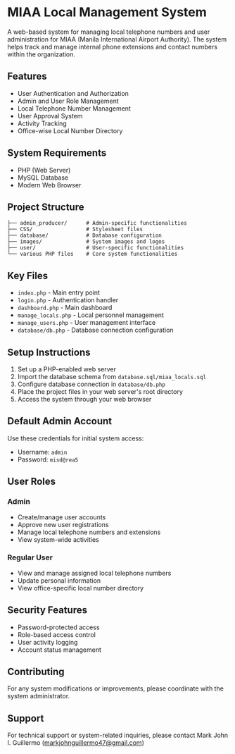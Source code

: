# MIAA Local Management System

A web-based system for managing local telephone numbers and user administration for MIAA (Manila International Airport Authority). The system helps track and manage internal phone extensions and contact numbers within the organization.

## Features

- User Authentication and Authorization
- Admin and User Role Management
- Local Telephone Number Management
- User Approval System
- Activity Tracking
- Office-wise Local Number Directory

## System Requirements

- PHP (Web Server)
- MySQL Database
- Modern Web Browser

## Project Structure

```
├── admin_producer/      # Admin-specific functionalities
├── CSS/                 # Stylesheet files
├── database/            # Database configuration
├── images/              # System images and logos
├── user/                # User-specific functionalities
└── various PHP files    # Core system functionalities
```

## Key Files

- `index.php` - Main entry point
- `login.php` - Authentication handler
- `dashboard.php` - Main dashboard
- `manage_locals.php` - Local personnel management
- `manage_users.php` - User management interface
- `database/db.php` - Database connection configuration

## Setup Instructions

1. Set up a PHP-enabled web server
2. Import the database schema from `database.sql/miaa_locals.sql`
3. Configure database connection in `database/db.php`
4. Place the project files in your web server's root directory
5. Access the system through your web browser

## Default Admin Account

Use these credentials for initial system access:
- Username: `admin`
- Password: `misd@rea5`


## User Roles

### Admin
- Create/manage user accounts
- Approve new user registrations
- Manage local telephone numbers and extensions
- View system-wide activities

### Regular User
- View and manage assigned local telephone numbers
- Update personal information
- View office-specific local number directory

## Security Features

- Password-protected access
- Role-based access control
- User activity logging
- Account status management

## Contributing

For any system modifications or improvements, please coordinate with the system administrator.

## Support

For technical support or system-related inquiries, please contact Mark John I. Guillermo (markjohnguillermo47@gmail.com)